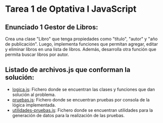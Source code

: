 # Tarea 1 de Optativa I JavaScript

## Enunciado 1 Gestor de Libros:

Crea una clase "Libro" que tenga propiedades como "título", "autor" y "año de publicación". Luego, implementa funciones que permitan agregar, editar y eliminar libros en una lista de libros. Además, desarrolla otra función que permita buscar libros por autor.

## Listado de archivos.js que conforman la solución:

- [logica.js](logica.js): Fichero donde se encuentran las clases y funciones que dan solución al problema.
- [pruebas.js](pruebas.js): Fichero donde se encuentran pruebas por consola de la lógica implementada.
- [utilidades-pruebas.js](utilidades-pruebas.js): Fichero donde se encuentran utilidades para la generación de datos para la realización de las pruebas.
